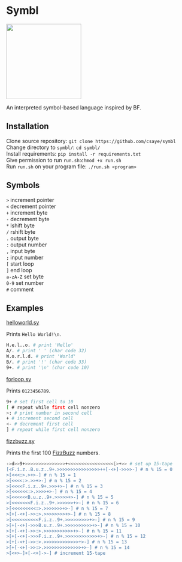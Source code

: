 # Symbl

<img height="200px" src="https://user-images.githubusercontent.com/27871609/126228442-e4d28adc-9a49-435a-97e3-0c219891fbd4.png">

An interpreted symbol-based language inspired by BF.

## Installation

Clone source repository: `git clone https://github.com/csaye/symbl`<br />
Change directory to `symbl/`: `cd symbl/`<br />
Install requirements: `pip install -r requirements.txt`<br />
Give permission to run `run.sh`:`chmod +x run.sh`<br />
Run `run.sh` on your program file: `./run.sh <program>`

## Symbols

`>` increment pointer<br />
`<` decrement pointer<br />
`+` increment byte<br />
`-` decrement byte<br />
`*` lshift byte<br />
`/` rshift byte<br />
`.` output byte<br />
`:` output number<br />
`,` input byte<br />
`;` input number<br />
`[` start loop<br />
`]` end loop<br />
`a-zA-Z` set byte<br />
`0-9` set number<br />
`#` comment

## Examples

[helloworld.sy](examples/helloworld.sy)

Prints `Hello World!\n`.

```bash
H.e.l..o. # print 'Hello'
A/. # print ' ' (char code 32)
W.o.r.l.d. # print 'World'
B/. # print '!' (char code 33)
9+. # print '\n' (char code 10)
```

[forloop.sy](examples/forloop.sy)

Prints `0123456789`.

```bash
9+ # set first cell to 10
[ # repeat while first cell nonzero
>: # print number in second cell
+ # increment second cell
<- # decrement first cell
] # repeat while first cell nonzero
```

[fizzbuzz.sy](examples/fizzbuzz.sy)

Prints the first 100 [FizzBuzz](https://en.wikipedia.org/wiki/Fizz_buzz) numbers.

```bash
->d>>9+>>>>>>>>>>>>>>>+<<<<<<<<<<<<<<<<<[>+>> # set up 15-tape
[<F.i.z..B.u.z..9+.>>>>>>>>>>>>>>>>++[-<+]->>>>-] # n % 15 = 0
>[<<<:>.>+>-] # n % 15 = 1
>[<<<<:>.>>+>-] # n % 15 = 2
>[<<<<F.i.z..9+.>>>+>-] # n % 15 = 3
>[<<<<<<:>.>>>>+>-] # n % 15 = 4
>[<<<<<<B.u.z..9+.>>>>>+>-] # n % 15 = 5
>[<<<<<<<F.i.z..9+.>>>>>>+>-] # n % 15 = 6
>[<<<<<<<<<:>.>>>>>>>+>-] # n % 15 = 7
>[+[-<+]->>:>.>>>>>>>>+>-] # n % 15 = 8
>[<<<<<<<<<<F.i.z..9+.>>>>>>>>>+>-] # n % 15 = 9
>[+[-<+]->>>B.u.z..9+.>>>>>>>>>>+>-] # n % 15 = 10
>[+[-<+]->>:>.>>>>>>>>>>>+>-] # n % 15 = 11
>[+[-<+]->>>F.i.z..9+.>>>>>>>>>>>>+>-] # n % 15 = 12
>[+[-<+]->>:>.>>>>>>>>>>>>>+>-] # n % 15 = 13
>[+[-<+]->>:>.>>>>>>>>>>>>>>+>-] # n % 15 = 14
>[<+>-]+[-<+]->-] # increment 15-tape
```
